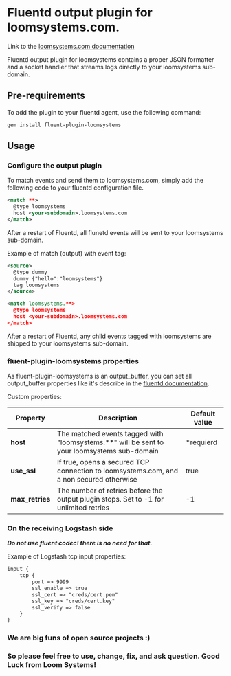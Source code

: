 # Fluentd output plugin for loomsystems.com.
Link to the [loomsystems.com documentation](http://support.loomsystems.com/sources/connect-existing-log-management-tools/fluentd)

Fluentd output plugin for loomsystems contains a proper JSON formatter and a socket handler that streams logs directly to your loomsystems sub-domain.

## Pre-requirements

To add the plugin to your fluentd agent, use the following command:

    gem install fluent-plugin-loomsystems

## Usage
### Configure the output plugin

To match events and send them to loomsystems.com, simply add the following code to your fluentd configuration file.

```xml
<match **>
  @type loomsystems
  host <your-subdomain>.loomsystems.com
</match>
```
After a restart of Fluentd, all flunetd events will be sent to your loomsystems sub-domain.

Example of match (output) with event tag: 

```xml
<source>
  @type dummy
  dummy {"hello":"loomsystems"}        
  tag loomsystems 
</source>  

<match loomsystems.**>
  @type loomsystems
  host <your-subdomain>.loomsystems.com
</match>
```
After a restart of Fluentd, any child events tagged with loomsystems are shipped to your loomsystems sub-domain.

### fluent-plugin-loomsystems properties

As fluent-plugin-loomsystems is an output_buffer, you can set all output_buffer properties like it's describe in the [fluentd documentation](http://docs.fluentd.org/articles/output-plugin-overview#buffered-output-parameters "documentation").

Custom properties:

|  Property   |  Description                                                                             | Default value |
|-------------|------------------------------------------------------------------------------------------|---------------|
| **host**| The matched events tagged with "loomsystems.**" will be sent to your loomsystems sub-domain  |   *requierd   |
| **use_ssl** | If true, opens a secured TCP connection to loomsystems.com, and a non secured otherwise  |      true     |
|**max_retries**| The number of retries before the output plugin stops. Set to -1 for unlimited retries  |       -1      |


### On the receiving Logstash side
***Do not use fluent codec! there is no need for that.***

Example of Logstash tcp input properties:

```xml
input {
    tcp {
        port => 9999
        ssl_enable => true
        ssl_cert => "creds/cert.pem"
        ssl_key => "creds/cert.key"
        ssl_verify => false
    }
}
```
### We are big funs of open source projects :) 
### So please feel free to use, change, fix, and ask question. Good Luck from Loom Systems!
